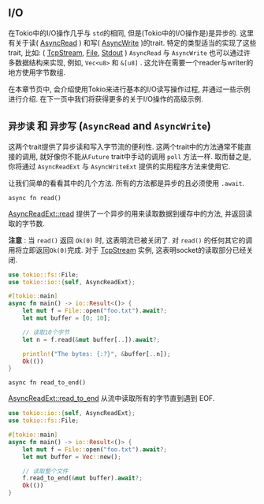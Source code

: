 ## I/O

在Tokio中的I/O操作几乎与 `std`的相同, 但是(Tokio中的I/O操作是)是异步的. 这里有关于读( [AsyncRead](https://docs.rs/tokio/0.2/tokio/io/trait.AsyncRead.html) )
和写( [AsyncWrite](https://docs.rs/tokio/0.2/tokio/io/trait.AsyncWrite.html) )的trait. 特定的类型适当的实现了这些trait, 比如:
( [TcpStream](https://docs.rs/tokio/0.2/tokio/net/struct.TcpStream.html), [File](https://docs.rs/tokio/0.2/tokio/fs/struct.File.html), [Stdout](https://docs.rs/tokio/0.2/tokio/io/struct.Stdout.html) )
`AsyncRead` 与 `AsyncWrite` 也可以通过许多数据结构来实现, 例如, `Vec<u8>` 和 `&[u8]` . 这允许在需要一个reader与writer的地方使用字节数组.

在本章节页中, 会介绍使用Tokio来进行基本的I/O读写操作过程, 并通过一些示例进行介绍. 在下一页中我们将获得更多的关于I/O操作的高级示例.

## `异步读` 和 `异步写` (`AsyncRead` and `AsyncWrite`)
这两个trait提供了异步读和写入字节流的便利性. 这两个trait中的方法通常不能直接的调用, 就好像你不能从`Future` trait中手动的调用 `poll` 方法一样.
取而替之是, 你将通过 `AsyncReadExt` 与 `AsyncWriteExt` 提供的实用程序方法来使用它.

让我们简单的看看其中的几个方法. 所有的方法都是异步的且必须使用 `.await`.

`async fn read()`

[AsyncReadExt::read](https://docs.rs/tokio/0.2/tokio/io/trait.AsyncReadExt.html#method.read) 提供了一个异步的用来读取数据到缓存中的方法,
并返回读取的字节数.

**注意** : 当 `read()` 返回 `Ok(0)` 时, 这表明流已被关闭了. 对 `read()` 的任何其它的调用将立即返回`Ok(0)`完成. 
对于 [TcpStream](https://docs.rs/tokio/0.2/tokio/net/struct.TcpStream.html) 实例, 这表明socket的读取部分已经关闭.

```rust
use tokio::fs::File;
use tokio::io::{self, AsyncReadExt};

#[tokio::main]
async fn main() -> io::Result<()> {
    let mut f = File::open("foo.txt").await?;
    let mut buffer = [0; 10];

    // 读取10个字节
    let n = f.read(&mut buffer[..]).await?;

    println!("The bytes: {:?}", &buffer[..n]);
    Ok(())
}
```

`async fn read_to_end()`
 
 [AsyncReadExt::read_to_end](https://docs.rs/tokio/0.2/tokio/io/trait.AsyncReadExt.html#method.read_to_end) 
 从流中读取所有的字节直到遇到 EOF.
 
 ```rust
 use tokio::io::{self, AsyncReadExt};
 use tokio::fs::File;
 
 #[tokio::main]
 async fn main() -> io::Result<()> {
     let mut f = File::open("foo.txt").await?;
     let mut buffer = Vec::new();
 
     // 读取整个文件
     f.read_to_end(&mut buffer).await?;
     Ok(())
 }
```